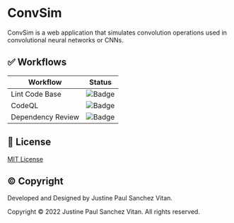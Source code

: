 # ConvSim


ConvSim is a web application that simulates convolution operations used in convolutional neural networks or CNNs.


## ✅ Workflows


| Workflow          | Status                                                                                          |
|-------------------|-------------------------------------------------------------------------------------------------|
| Lint Code Base    | ![Badge](https://img.shields.io/github/workflow/status/jpvitan/convsim-web/Lint%20Code%20Base)  |
| CodeQL            | ![Badge](https://img.shields.io/github/workflow/status/jpvitan/convsim-web/CodeQL)              |
| Dependency Review | ![Badge](https://img.shields.io/github/workflow/status/jpvitan/convsim-web/Dependency%20Review) |


## 🤝 License


[MIT License](https://github.com/jpvitan/convsim-web/blob/master/LICENSE)


## ©️ Copyright


Developed and Designed by Justine Paul Sanchez Vitan.


Copyright © 2022 Justine Paul Sanchez Vitan. All rights reserved.
